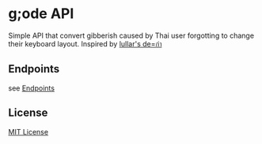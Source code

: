 # g;ode API

Simple API that convert gibberish caused by Thai user forgotting to change their keyboard layout. Inspired by [lullar's de=กำ](https://lullar-de-2.appspot.com/_blank)

## Endpoints

see [Endpoints](https://github.com/godeProject/godeAPI/blob/main/ENDPOINTS.md)

## License

[MIT License](https://github.com/godeProject/godeAPI/blob/main/LICENSE.md)